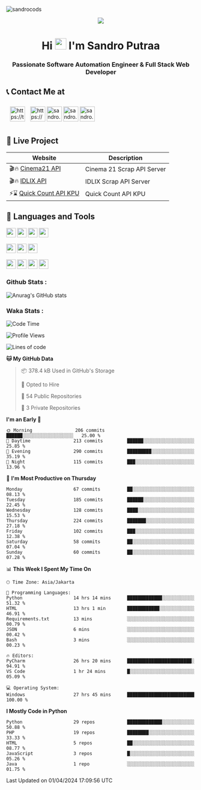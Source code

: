

![sandrocods](https://cardivo.vercel.app/api?name=Martinus%20Krisandro%20Perdana%20Putra&description=Software%20Automation%20Engineer%20%7C%7C%20Full%20Stack%20Web%20Developer&image=https://avatars.githubusercontent.com/u/59155826?v=4&backgroundColor=%23ecf0f1)
<p align="center" style="p3">
<a href="https://github.com/antonkomarev/github-profile-views-counter">
    <img align="center"  src="https://komarev.com/ghpvc/?username=sandrocods&style=for-the-badge">
</a>
</p>



<h1 align="center" > Hi <img src="https://media.giphy.com/media/hvRJCLFzcasrR4ia7z/giphy.gif" width="30px"> I'm Sandro Putraa </h1>
<h3 align="center" style="p3">Passionate Software Automation Engineer & Full Stack Web Developer </h3>



## 📞 Contact Me at

<p align="left">
      <a href="https://t.me/sandroputraa" target="blank"><img align="center" src="https://www.vectorlogo.zone/logos/telegram/telegram-tile.svg" alt="https://t.me/sandroputraa" height="40" width="40" style="margin: 10" /></a>
    <a href="https://www.linkedin.com/in/sandro-putraa-34b80a19b/" target="blank"><img align="center" src="https://raw.githubusercontent.com/rahuldkjain/github-profile-readme-generator/master/src/images/icons/Social/linked-in-alt.svg" alt="https://www.linkedin.com/in/sandro-putraa-34b80a19b/" height="40" width="40" /></a>
    <a href="https://fb.com/sandro.putraaa" target="blank"><img align="center" src="https://raw.githubusercontent.com/rahuldkjain/github-profile-readme-generator/master/src/images/icons/Social/facebook.svg" alt="sandro.putraaa" height="40" width="40" /></a>
    <a href="https://instagram.com/sandro.putraa" target="blank"><img align="center" src="https://raw.githubusercontent.com/rahuldkjain/github-profile-readme-generator/master/src/images/icons/Social/instagram.svg" alt="sandro.putraa" height="40" width="40" /></a>
    <a href="https://wakatime.com/@sandrocods" target="blank"><img align="center" src="https://wakatime.com/static/img/wakatime-logo-text-vertical.png" alt="sandro.putraa" height="40" width="40" /></a>
   
</p>

## 🚀 Live Project


| Website             | Description     |
| ----------------- | --- |
| 🎬🔥 [Cinema21 API](https://cinema-21-scrapper.vercel.app/) | Cinema 21 Scrap API Server |
| 🎬🔥 [IDLIX API](https://idlix-api.vercel.app/) | IDLIX Scrap API Server |
| ⚡⌛ [Quick Count API KPU](https://api-real-count-2024.vercel.app/)| Quick Count API KPU |



## 🙌 Languages and Tools

<img src="https://img.shields.io/badge/-Git-white?style=for-the-badge&logo=git" height="25" /></img>
<img src="https://img.shields.io/badge/-GitHub-white?style=for-the-badge&logo=github&logoColor=007ACC" height="25" /></img> <img src="https://img.shields.io/badge/-VS%20Code-white?style=for-the-badge&logo=visual-studio-code&logoColor=007ACC" height="25" /></img> <img src="https://img.shields.io/badge/-Pycharm-white?style=for-the-badge&logo=pycharm&logoColor=007ACC" height="25" /></img>

<img src="https://img.shields.io/badge/-Laravel-white?style=for-the-badge&logo=laravel&logoColor=007ACC" height="25" /></img>
<img src="https://img.shields.io/badge/-Flask-white?style=for-the-badge&logo=flask&logoColor=007ACC" height="25" /></img>
<img src="https://img.shields.io/badge/-Selenium-white?style=for-the-badge&logo=selenium&logoColor=007ACC" height="25" /></img>

<img src="https://img.shields.io/badge/-Python-white?style=for-the-badge&logo=python&logoColor=007ACC" height="25" /></img>
<img src="https://img.shields.io/badge/-Php-white?style=for-the-badge&logo=php&logoColor=007ACC" height="25" /></img>
<img src="https://img.shields.io/badge/-java-white?style=for-the-badge&logo=java&logoColor=007ACC" height="25" /></img>
<img src="https://img.shields.io/badge/-c++-white?style=for-the-badge&logo=c%2B%2B&logoColor=007ACC" height="25" /></img>



### Github Stats :
![Anurag's GitHub stats](https://github-readme-stats.vercel.app/api?username=sandrocods&show_icons=true&theme=transparent)


### Waka Stats :
<!--START_SECTION:waka-->
![Code Time](http://img.shields.io/badge/Code%20Time-2%2C054%20hrs%207%20mins-blue)

![Profile Views](http://img.shields.io/badge/Profile%20Views-1-blue)

![Lines of code](https://img.shields.io/badge/From%20Hello%20World%20I%27ve%20Written-1.4%20million%20lines%20of%20code-blue)

**🐱 My GitHub Data** 

> 📦 378.4 kB Used in GitHub's Storage 
 > 
> 💼 Opted to Hire
 > 
> 📜 54 Public Repositories 
 > 
> 🔑 3 Private Repositories 
 > 
**I'm an Early 🐤** 

```text
🌞 Morning                206 commits         ██████░░░░░░░░░░░░░░░░░░░   25.00 % 
🌆 Daytime                213 commits         ██████░░░░░░░░░░░░░░░░░░░   25.85 % 
🌃 Evening                290 commits         █████████░░░░░░░░░░░░░░░░   35.19 % 
🌙 Night                  115 commits         ███░░░░░░░░░░░░░░░░░░░░░░   13.96 % 
```
📅 **I'm Most Productive on Thursday** 

```text
Monday                   67 commits          ██░░░░░░░░░░░░░░░░░░░░░░░   08.13 % 
Tuesday                  185 commits         ██████░░░░░░░░░░░░░░░░░░░   22.45 % 
Wednesday                128 commits         ████░░░░░░░░░░░░░░░░░░░░░   15.53 % 
Thursday                 224 commits         ███████░░░░░░░░░░░░░░░░░░   27.18 % 
Friday                   102 commits         ███░░░░░░░░░░░░░░░░░░░░░░   12.38 % 
Saturday                 58 commits          ██░░░░░░░░░░░░░░░░░░░░░░░   07.04 % 
Sunday                   60 commits          ██░░░░░░░░░░░░░░░░░░░░░░░   07.28 % 
```


📊 **This Week I Spent My Time On** 

```text
🕑︎ Time Zone: Asia/Jakarta

💬 Programming Languages: 
Python                   14 hrs 14 mins      █████████████░░░░░░░░░░░░   51.32 % 
HTML                     13 hrs 1 min        ████████████░░░░░░░░░░░░░   46.91 % 
Requirements.txt         13 mins             ░░░░░░░░░░░░░░░░░░░░░░░░░   00.79 % 
JSON                     6 mins              ░░░░░░░░░░░░░░░░░░░░░░░░░   00.42 % 
Bash                     3 mins              ░░░░░░░░░░░░░░░░░░░░░░░░░   00.23 % 

🔥 Editors: 
PyCharm                  26 hrs 20 mins      ████████████████████████░   94.91 % 
VS Code                  1 hr 24 mins        █░░░░░░░░░░░░░░░░░░░░░░░░   05.09 % 

💻 Operating System: 
Windows                  27 hrs 45 mins      █████████████████████████   100.00 % 
```

**I Mostly Code in Python** 

```text
Python                   29 repos            █████████████░░░░░░░░░░░░   50.88 % 
PHP                      19 repos            ████████░░░░░░░░░░░░░░░░░   33.33 % 
HTML                     5 repos             ██░░░░░░░░░░░░░░░░░░░░░░░   08.77 % 
JavaScript               3 repos             █░░░░░░░░░░░░░░░░░░░░░░░░   05.26 % 
Java                     1 repo              ░░░░░░░░░░░░░░░░░░░░░░░░░   01.75 % 
```




 Last Updated on 01/04/2024 17:09:56 UTC
<!--END_SECTION:waka-->
